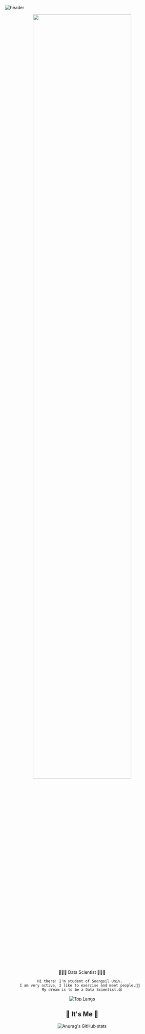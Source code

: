 
![header](https://capsule-render.vercel.app/api?type=cylinder&color=FFA500&height=200&descAlign=50&fontAlign=50&section=header&text=Stillssi's Github&fontSize=65&fontColor=2E2E2E&animation=twinkling)  
<div align="center">
<img width="80%" src="https://i.pinimg.com/originals/e2/81/6f/e2816fda528aa3a4775db103db27ed38.jpg"/>
</div>
<div align="center">
👩🏻‍💻 Data Scientist 👩🏻‍💻
    
    Hi there! I'm student of Soongsil Univ.  
    I am very active, I like to exercise and meet people.🦾🥂  
    My dream is to be a Data Scientist.😆

[![Top Langs](https://github-readme-stats.vercel.app/api/top-langs/?username=stillssi&layout=compact)](https://github.com/anuraghazra/github-readme-stats)


## 🥨 It's Me 🥨

![Anurag's GitHub stats](https://github-readme-stats.vercel.app/api?username=Stillssi&show_icons=true&theme=radical)

</div>
